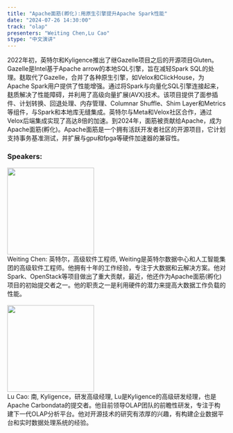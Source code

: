 ```yaml
---
title: "Apache面筋(孵化):用原生引擎提升Apache Spark性能"
date: "2024-07-26 14:30:00" 
track: "olap"
presenters: "Weiting Chen,Lu Cao"
stype: "中文演讲"
---
```

2022年初，英特尔和Kyligence推出了继Gazelle项目之后的开源项目Gluten。Gazelle是Intel基于Apache arrow的本地SQL引擎，旨在减轻Spark SQL的处理。麸取代了Gazelle，合并了各种原生引擎，如Velox和ClickHouse，为Apache Spark用户提供了性能增强。通过将Spark与向量化SQL引擎连接起来，麸质解决了性能障碍，并利用了高级向量扩展(AVX)技术。该项目提供了面参插件、计划转换、回退处理、内存管理、Columnar Shuffle、Shim Layer和Metrics等组件，与Spark和本地库无缝集成。英特尔与Meta和Velox社区合作，通过Velox后端集成实现了高达8倍的加速。到2024年，面筋被贡献给Apache，成为Apache面筋(孵化)。Apache面筋是一个拥有活跃开发者社区的开源项目，它计划支持事务基准测试，并扩展与gpu和fpga等硬件加速器的兼容性。
 ### Speakers: 
 <img src="https://sessionize.com/image/e235-400o400o1-KjhshizwVAnsatfkEDJsxo.png" width="200" /><br>Weiting Chen: 英特尔，高级软件工程师, Weiting是英特尔数据中心和人工智能集团的高级软件工程师。他拥有十年的工作经验，专注于大数据和云解决方案。他对Spark、OpenStack等项目做出了重大贡献，最近，他还作为Apache面筋(孵化)项目的初始提交者之一。他的职责之一是利用硬件的潜力来提高大数据工作负载的性能。
 <br><br><img src="https://sessionize.com/image/b493-400o400o1-UeepFtXKMfrCdMdhveFm76.jpg" width="200" /><br>Lu Cao: 南, Kyligence，研发高级经理, Lu是Kyligence的高级研发经理，也是Apache Carbondata的提交者。他目前领导OLAP团队的前瞻性研发，专注于构建下一代OLAP分析平台。他对开源技术的研究有浓厚的兴趣，有构建企业数据平台和实时数据处理系统的经验。
 <br><br>